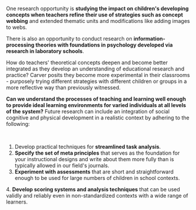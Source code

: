 <p><span style=font-weight: 400;>One research opportunity is </span><strong>studying the impact on children's developing concepts when teachers refine their use of strategies such as concept webbing</strong><span style=font-weight: 400;> and extended thematic units and modifications like adding images to webs.</span></p>

<p><span style=font-weight: 400;>There is also an opportunity to conduct research on </span><strong>information-processing theories with foundations in psychology developed via research in laboratory schools</strong><span style=font-weight: 400;>.</span></p>

<p><span style=font-weight: 400;>How do teachers' theoretical concepts deepen and become better integrated as they develop an understanding of educational research and practice? Carver posits they become more experimental in their classrooms - purposely trying different strategies with different children or groups in a more reflective way than previously witnessed.</span></p>

<p><strong>Can we understand the processes of teaching and learning well enough to provide ideal learning environments for varied individuals at all levels of the system?</strong><span style=font-weight: 400;> Future research can include an integration of social cognitive and physical development in a realistic context by adhering to the following:</span></p>  <p><span style=font-weight: 400;> </span></p>  <ol>  <li> <span style=font-weight: 400;> Develop practical techniques for </span><strong>streamlined task analysis</strong><span style=font-weight: 400;>.</span> </li>  <li> <span style=font-weight: 400;> </span><strong>Specify the set of meta principles</strong><span style=font-weight: 400;> that serves as the foundation for your instructional designs and write about them more fully than is typically allowed in our field's journals. </span> </li>  <li> <span style=font-weight: 400;> </span><strong>Experiment with assessments</strong><span style=font-weight: 400;> that are short and straightforward enough to be used for large numbers of children in school contexts. </span> </li>  </ol>  <p><span style=font-weight: 400;>4. </span><strong>Develop scoring systems and analysis techniques</strong><span style=font-weight: 400;> that can be used validly and reliably even in non-standardized contexts with a wide range of learners.</span></p>